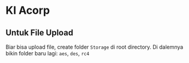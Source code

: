# KI Acorp

## Untuk File Upload
Biar bisa upload file, create folder `Storage` di root directory. Di dalemnya bikin folder baru lagi: `aes`, `des`, `rc4`